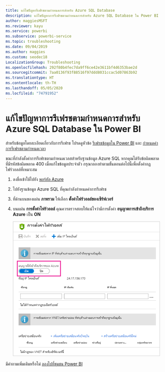 ```yaml
---
title: แก้ไขปัญหารีเฟรชตามกำหนดการสำหรับ Azure SQL Database
description: แก้ไขปัญหาการรีเฟรชตามกำหนดการสำหรับ Azure SQL Database ใน Power BI
author: maggiesMSFT
ms.reviewer: kayu
ms.service: powerbi
ms.subservice: powerbi-service
ms.topic: troubleshooting
ms.date: 09/04/2019
ms.author: maggies
ms.custom: seodec18
LocalizationGroup: Troubleshooting
ms.openlocfilehash: 292f80b4fec7da9ff6ce42e3611bf4d6353bae2d
ms.sourcegitcommit: 7aa0136f93f88516f97ddd8031ccac5d07863b92
ms.translationtype: HT
ms.contentlocale: th-TH
ms.lasthandoff: 05/05/2020
ms.locfileid: "74791952"
---
```

# <a name="troubleshooting-scheduled-refresh-for-azure-sql-databases-in-power-bi"></a>แก้ไขปัญหาการรีเฟรชตามกำหนดการสำหรับ Azure SQL Database ใน Power BI

สำหรับข้อมูลโดยละเอียดเกี่ยวกับการรีเฟรช โปรดดูหัวข้อ [รีเฟรชข้อมูลใน Power BI](refresh-data.md) และ [กำหนดค่าการรีเฟรชตามกำหนดเวลา](refresh-scheduled-refresh.md)

ขณะที่กำลังตั้งค่าการรีเฟรชตามกำหนดเวลสสำหรับฐานข้อมูล Azure SQL หากคุณได้รับข้อผิดพลาดที่มีรหัสข้อผิดพลาด 400 เมื่อแก้ไขข้อมูลประจำตัว กรุณาลองทำตามขั้นตอนต่อไปนี้เพื่อตั้งค่ากฎไฟร์วอลล์ที่เหมาะสม

1. ลงชื่อเข้าใช้ไปยัง [พอร์ทัล Azure](https://portal.azure.com)

1. ไปยังฐานข้อมูล Azure SQL ที่คุณกำลังกำหนดค่าการรีเฟรช

1. ที่ด้านบนของแผ่น **ภาพรวม** ให้เลือก **ตั้งค่าไฟร์วอลล์ของเซิร์ฟเวอร์**

1. บนแผ่น **การตั้งค่าไฟร์วอลล์** คุณควรตรวจสอบให้แน่ใจว่ามีการตั้งค่า **อนุญาตการเข้าถึงบริการ Azure** เป็น **ON**

    ![บริการ Azure ที่ได้รับอนุญาต](media/service-admin-troubleshooting-scheduled-refresh-azure-sql-databases/azurerefresh.png)  

มีคำถามเพิ่มเติมหรือไม่ [ลองไปที่ชุมชน Power BI](https://community.powerbi.com/)
